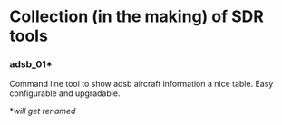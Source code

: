 # Collection (in the making) of SDR tools

### adsb_01*

Command line tool to show adsb aircraft information a nice table.
Easy configurable and upgradable.


*_will get renamed_
